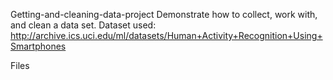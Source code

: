 Getting-and-cleaning-data-project
Demonstrate how to collect, work with, and clean a data set.
Dataset used: http://archive.ics.uci.edu/ml/datasets/Human+Activity+Recognition+Using+Smartphones

Files
